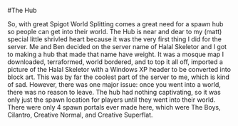 #The Hub

So, with great Spigot World Splitting comes a great need for a spawn hub so people can get into their world. The Hub is near and dear to my (matt) special little shrivled heart because it was the very first thing I did for the server. Me and Ben decided on the server name of Halal Skeletor and I got to making a hub that made that name have weight. It was a mosque map I downloaded, terraformed, world bordered, and to top it all off, imported a picture of the Halal Skeletor with a Windows XP header to be converted into block art. This was by far the coolest part of the server to me, which is kind of sad. However, there was one major issue: once you went into a world, there was no reason to leave. The hub had nothing captivating, so it was only just the spawn location for players until they went into their world. There were only 4 spawn portals ever made here, which were The Boys, Cilantro, Creative Normal, and Creative Superflat.